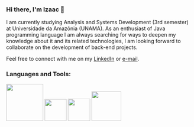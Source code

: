 ### Hi there, I'm Izaac 👋

I am currently studying Analysis and Systems Development (3rd semester) at Universidade da Amazônia (UNAMA). As an enthusiast of Java programming language I am always searching for ways to deepen my knowledge about it and its related technologies, I am looking forward to collaborate on the development of back-end projects.

Feel free to connect with me on my [LinkedIn](www.linkedin.com/in/izaac-rego-cardoso) or [e-mail](https://mail.google.com/mail/u/0/?tab=rm&ogbl#inbox).

### Languages and Tools:
  <div>
        <img src="https://cdn.icon-icons.com/icons2/2415/PNG/512/java_original_wordmark_logo_icon_146459.png" width="100"/>
        <img src="https://encrypted-tbn0.gstatic.com/images?q=tbn:ANd9GcTeXw60PqPfzbgirJoDQ_mmEO4_7O2NGhYr-P7lp7lMPlyVH4i1hQtM06Gg0rfDUJzHPrI&usqp=CAU" width="59"/>
        <img src="https://cdn.icon-icons.com/icons2/1508/PNG/512/officedatabase_104402.png" width="60"/>
        <img src="https://repository-images.githubusercontent.com/657248114/d3c7b91a-b285-4d1e-8429-5de1acc5f61e" width="80"/>
  </div>    

<!--![Uploading java.png…]()

**Izaac-Cardoso/Izaac-Cardoso** is a ✨ _special_ ✨ repository because its `README.md` (this file) appears on your GitHub profile.

Here are some ideas to get you started:

I am currently studying Analysis and Systems Development (3rd semester) at Universidade da Amazônia (UNAMA). As an enthusiast of Java programming language I am always searching for ways to deepen my knowledge about it and its related technologies, I am looking forward to collaborate on the development of back-end projects. 
      
- 👯 I’m looking to collaborate on ...
- 🤔 I’m looking for help with ...
- 💬 Ask me about ...
- 📫 How to reach me: ...
- 😄 Pronouns: ...
- ⚡ Fun fact: ...
-->
